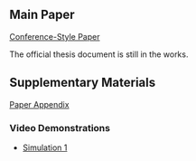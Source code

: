 ## Main Paper 
[Conference-Style Paper](PBIT__Copy_.pdf)

The official thesis document is still in the works. 

## Supplementary Materials
[Paper Appendix](supplementary.pdf)

### Video Demonstrations
- [Simulation 1](simulation_1.mov)

